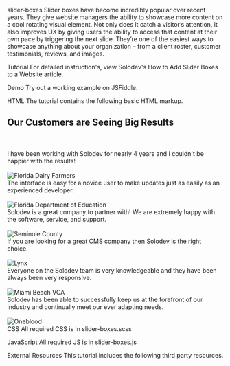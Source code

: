 slider-boxes
Slider boxes have become incredibly popular over recent years. They give website managers the ability to showcase more content on a cool rotating visual element. Not only does it catch a visitor’s attention, it also improves UX by giving users the ability to access that content at their own pace by triggering the next slide. They’re one of the easiest ways to showcase anything about your organization – from a client roster, customer testimonials, reviews, and images.

Tutorial
For detailed instruction's, view Solodev's How to Add Slider Boxes to a Website article.

Demo
Try out a working example on JSFiddle.

HTML
The tutorial contains the following basic HTML markup.

<section class="orange-fade p-5 margin-top-xl pos-r">
  <div class="container">
   	<div class="row">
		<div class="col-sm-12">
        <h2 class="text-center font-weight-bold text-white">Our Customers are Seeing Big Results</h2>
        <p></p>
       <div class="mt-5 pos-r">
          <div class="carousel-controls testimonial-carousel-controls">
            <div class="control prev"><i class="fa fa-chevron-left text-white">&nbsp;</i></div>
            <div class="control next"><i class="fa fa-chevron-right text-white">&nbsp;</i></div>
          </div>
          <div class="testimonial-carousel">
            <div class="one-slide white">
              <div class="testimonial w-100 h-100  p-3 text-center">
                <div class="message text-center text-gray">I have been working with Solodev for nearly 4 years and I couldn&#39;t be happier with the results!</div>
                <div class="separator">&nbsp;</div>
                <div class="brand"><img alt="Florida Dairy Farmers" src="https://raw.githubusercontent.com/solodev/slider-boxes/master/images/img-1.png" class="mx-auto"/></div>
              </div>
            </div>
            <div class="one-slide white">
              <div class="testimonial w-100 h-100  p-3 text-center">
                <div class="message text-center text-gray">The interface is easy for a novice user to make updates just as easily as an experienced developer.</div>
                <div class="separator">&nbsp;</div>
                <div class="brand"><img alt="Florida Department of Education" src="https://raw.githubusercontent.com/solodev/slider-boxes/master/images/img-2.png" class="mx-auto"/></div>
              </div>
            </div>
            <div class="one-slide white">
              <div class="testimonial w-100 h-100  p-3 text-center">
                <div class="message text-center text-gray">Solodev is a great company to partner with! We are extremely happy with the software, service, and support.</div>
                <div class="separator">&nbsp;</div>
                <div class="brand"><img alt="Seminole County" src="https://raw.githubusercontent.com/solodev/slider-boxes/master/images/img-3.png" class="mx-auto" /></div>
              </div>
            </div>
            <div class="one-slide white">
              <div class="testimonial w-100 h-100  p-3 text-center">
                <div class="message text-center text-gray">If you are looking for a great CMS company then Solodev is the right choice.</div>
                <div class="separator">&nbsp;</div>
                <div class="brand"><img alt="Lynx" src="https://raw.githubusercontent.com/solodev/slider-boxes/master/images/img-4.png" class="mx-auto" /></div>
              </div>
            </div>
            <div class="one-slide white">
              <div class="testimonial w-100 h-100  p-3 text-center">
                <div class="message text-center text-gray">Everyone on the Solodev team is very knowledgeable and they have been always been very responsive.</div>
                <div class="separator">&nbsp;</div>
                <div class="brand"><img alt="Miami Beach VCA" src="https://raw.githubusercontent.com/solodev/slider-boxes/master/images/img-5.png" class="mx-auto" /></div>
              </div>
            </div>
            <div class="one-slide white">
              <div class="testimonial w-100 h-100  p-3 text-center">
                <div class="message text-center text-gray">Solodev has been able to successfully keep us at the forefront of our industry and continually meet our ever adapting needs.</div>
                <div class="separator">&nbsp;</div>
                <div class="brand"><img alt="Oneblood" src="https://raw.githubusercontent.com/solodev/slider-boxes/master/images/img-6.png" class="mx-auto" /></div>
              </div>
            </div>
          </div>
        </div>
      </div>
    </div>
  </div>
</section>
CSS
All required CSS is in slider-boxes.scss

JavaScript
All required JS is in slider-boxes.js

External Resources
This tutorial includes the following third party resources.

<link href="https://maxcdn.bootstrapcdn.com/bootstrap/4.0.0-alpha.6/css/bootstrap.min.css" rel="stylesheet">
<link href="https://cdnjs.cloudflare.com/ajax/libs/slick-carousel/1.8.1/slick.min.css" rel="stylesheet">
<script src="https://code.jquery.com/jquery-3.2.1.min.js"></script>
<script src="https://maxcdn.bootstrapcdn.com/bootstrap/4.0.0-alpha.6/js/bootstrap.min.js"></script>
<script src="https://cdnjs.cloudflare.com/ajax/libs/slick-carousel/1.8.1/slick.min.js"></script>
<script src="https://maxcdn.bootstrapcdn.com/font-awesome/4.7.0/css/font-awesome.min.css"></script>
